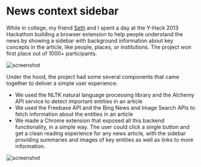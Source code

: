 ---
---

# News context sidebar

While in college, my friend [Seth](https://seththompson.org/) and I spent a day at the Y-Hack 2013 Hackathon
building a browser extension to help people understand the news by
showing a sidebar with background information about key concepts in the article,
like people, places, or institutions. The project won first place out of
1000+ participants.

![screenshot](/images/project_images/news-context/news-context-phillipines.png)

Under the hood, the project had some several components that came together to
deliver a simple user experience:

* We used the NLTK natural language processing library and the Alchemy API
  service to detect important entities in an article
* We used the Freebase API and the Bing News and Image Search APIs to
  fetch information about the entities in an article
* We made a Chrome extension that exposed all this backend functionality,
  in a simple way. The user could click a single button and get a clean
  reading experience for any news article, with the sidebar providing
  summaries and images of key entities as well as links to more information.

![screenshot](/images/project_images/news-context/news-context-full.png)

